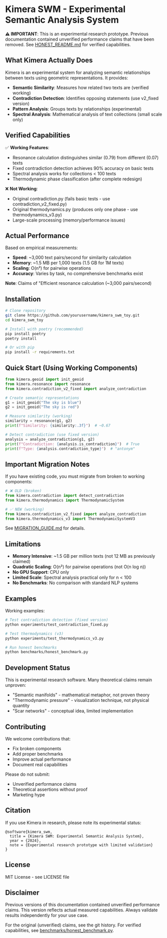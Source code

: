 # Kimera SWM - Experimental Semantic Analysis System

**⚠️ IMPORTANT**: This is an experimental research prototype. Previous documentation contained unverified performance claims that have been removed. See [HONEST_README.md](docs/HONEST_README.md) for verified capabilities.

## What Kimera Actually Does

Kimera is an experimental system for analyzing semantic relationships between texts using geometric representations. It provides:

- **Semantic Similarity**: Measures how related two texts are (verified working)
- **Contradiction Detection**: Identifies opposing statements (use v2_fixed version)
- **Pattern Analysis**: Groups texts by relationships (experimental)
- **Spectral Analysis**: Mathematical analysis of text collections (small scale only)

## Verified Capabilities

✅ **Working Features**:
- Resonance calculation distinguishes similar (0.79) from different (0.07) texts
- Fixed contradiction detection achieves 90% accuracy on basic tests
- Spectral analysis works for collections < 100 texts
- Thermodynamic phase classification (after complete redesign)

❌ **Not Working**:
- Original contradiction.py (fails basic tests - use contradiction_v2_fixed.py)
- Original thermodynamics.py (produces only one phase - use thermodynamics_v3.py)
- Large-scale processing (memory/performance issues)

## Actual Performance

Based on empirical measurements:
- **Speed**: ~3,000 text pairs/second for similarity calculation
- **Memory**: ~1.5 MB per 1,000 texts (1.5 GB for 1M texts)
- **Scaling**: O(n²) for pairwise operations
- **Accuracy**: Varies by task, no comprehensive benchmarks exist

**Note**: Claims of "Efficient resonance calculation (~3,000 pairs/second)

## Installation

```bash
# Clone repository
git clone https://github.com/yourusername/kimera_swm_toy.git
cd kimera_swm_toy

# Install with poetry (recommended)
pip install poetry
poetry install

# Or with pip
pip install -r requirements.txt
```

## Quick Start (Using Working Components)

```python
from kimera.geoid import init_geoid
from kimera.resonance import resonance
from kimera.contradiction_v2_fixed import analyze_contradiction

# Create semantic representations
g1 = init_geoid("The sky is blue")
g2 = init_geoid("The sky is red")

# Measure similarity (working)
similarity = resonance(g1, g2)
print(f"Similarity: {similarity:.3f}")  # ~0.67

# Detect contradiction (use fixed version)
analysis = analyze_contradiction(g1, g2)
print(f"Contradiction: {analysis.is_contradiction}")  # True
print(f"Type: {analysis.contradiction_type}")  # "antonym"
```

## Important Migration Notes

If you have existing code, you must migrate from broken to working components:

```python
# ❌ OLD (broken)
from kimera.contradiction import detect_contradiction
from kimera.thermodynamics import ThermodynamicSystem

# ✅ NEW (working)
from kimera.contradiction_v2_fixed import analyze_contradiction
from kimera.thermodynamics_v3 import ThermodynamicSystemV3
```

See [MIGRATION_GUIDE.md](docs/MIGRATION_GUIDE.md) for details.

## Limitations

- **Memory Intensive**: ~1.5 GB per million texts (not 12 MB as previously claimed)
- **Quadratic Scaling**: O(n²) for pairwise operations (not O(n log n))
- **No GPU Support**: CPU only
- **Limited Scale**: Spectral analysis practical only for n < 100
- **No Benchmarks**: No comparison with standard NLP systems

## Examples

Working examples:
```bash
# Test contradiction detection (fixed version)
python experiments/test_contradiction_fixed.py

# Test thermodynamics (v3)
python experiments/test_thermodynamics_v3.py

# Run honest benchmarks
python benchmarks/honest_benchmark.py
```

## Development Status

This is experimental research software. Many theoretical claims remain unproven:
- "Semantic manifolds" - mathematical metaphor, not proven theory
- "Thermodynamic pressure" - visualization technique, not physical quantity
- "Scar networks" - conceptual idea, limited implementation

## Contributing

We welcome contributions that:
- Fix broken components
- Add proper benchmarks
- Improve actual performance
- Document real capabilities

Please do not submit:
- Unverified performance claims
- Theoretical assertions without proof
- Marketing hype

## Citation

If you use Kimera in research, please note its experimental status:
```
@software{kimera_swm,
  title = {Kimera SWM: Experimental Semantic Analysis System},
  year = {2024},
  note = {Experimental research prototype with limited validation}
}
```

## License

MIT License - see LICENSE file

## Disclaimer

Previous versions of this documentation contained unverified performance claims. This version reflects actual measured capabilities. Always validate results independently for your use case.

For the original (unverified) claims, see the git history. For verified capabilities, see [benchmarks/honest_benchmark.py](benchmarks/honest_benchmark.py).